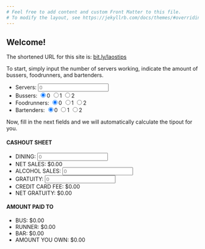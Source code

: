 ```yaml
---
# Feel free to add content and custom Front Matter to this file.
# To modify the layout, see https://jekyllrb.com/docs/themes/#overriding-theme-defaults
---
```


<h2>Welcome!</h2>
<p>The shortened URL for this site is: <a href="http://www.bit.ly/laostips">bit.ly/laostips</a></p>
<p>To start, simply input the number of servers working, indicate the amount of bussers, foodrunners, and bartenders.</p>
<ul>
    <li> Servers:
        <input type="text" min="0" id="servers" oninput="submitHandler()" placeholder="0">
    </li>
    <li>Bussers:
        <input type="radio" name="bussers" value="0" onclick="submitHandler()" checked>0
        <input type="radio" name="bussers" value="1" onclick="submitHandler()">1
        <input type="radio" name="bussers" value="2" onclick="submitHandler()">2
    </li>
    <li>Foodrunners:
        <input type="radio" name="foodrunners" value="0" onclick="submitHandler()" checked>0
        <input type="radio" name="foodrunners" value="1" onclick="submitHandler()">1
        <input type="radio" name="foodrunners" value="2" onclick="submitHandler()">2
    </li>
    <li>Bartenders:
        <input type="radio" name="bartenders" value="0" onclick="submitHandler()" checked>0
        <input type="radio" name="bartenders" value="1" onclick="submitHandler()">1
        <input type="radio" name="bartenders" value="2" onclick="submitHandler()">2
    </li>
</ul>

<p>Now, fill in the next fields and we will automatically calculate the tipout for you.</p>
<h4>CASHOUT SHEET</h4>
<ul>
    <li>DINING:
        <input type="text" id="dining" placeholder="0" oninput="deductTax();submitHandler();">
    </li>
    <li>NET SALES: $<span id="netSales">0.00</span></li>
    <li>ALCOHOL SALES:
        <input type="text" id="alcoholSales" placeholder="0" oninput="submitHandler()">
    </li>
    <li>GRATUITY:
        <input type="text" id="startingGratuity" placeholder="0" oninput="deductFee();submitHandler();">
    </li>
    <li>CREDIT CARD FEE: $<span id="fee">0.00</span></li>
    <li>NET GRATUITY: $<span id="resultingGratuity">0.00</span></li>
</ul>

<h4>AMOUNT PAID TO</h4>
<ul>
    <li>BUS: $<span id="busserTipout">0.00</span></li>
    <li>RUNNER: $<span id="foodrunnerTipout">0.00</span></li>
    <li>BAR: $<span id="bartenderTipout">0.00</span></li>
    <li>AMOUNT YOU OWN: $<span id="amountYouOwn">0.00</span></li>
</ul>


<!-- <script src="{{ base.url | prepend: site.url }}/tinker/tipout.js"></script> -->
<script src="{{ base.url | prepend: site.url }}//tipout.js"></script>

